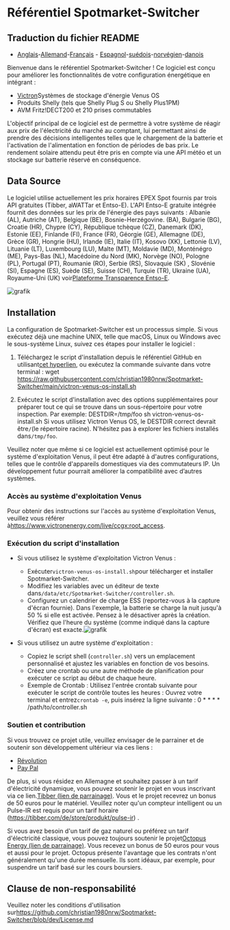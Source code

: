# Référentiel Spotmarket-Switcher

## Traduction du fichier README

-   [Anglais](README.md)-[Allemand](README.de.md)-[Français](README.fr.md) - [Espagnol](README.es.md)-[suédois](README.sv.md)-[norvégien](README.no.md)-[danois](README.da.md)

Bienvenue dans le référentiel Spotmarket-Switcher ! Ce logiciel est conçu pour améliorer les fonctionnalités de votre configuration énergétique en intégrant :

-   [Victron](https://www.victronenergy.com/)Systèmes de stockage d'énergie Venus OS
-   Produits Shelly (tels que Shelly Plug S ou Shelly Plus1PM)
-   AVM Fritz!DECT200 et 210 prises commutables

L'objectif principal de ce logiciel est de permettre à votre système de réagir aux prix de l'électricité du marché au comptant, lui permettant ainsi de prendre des décisions intelligentes telles que le chargement de la batterie et l'activation de l'alimentation en fonction de périodes de bas prix. Le rendement solaire attendu peut être pris en compte via une API météo et un stockage sur batterie réservé en conséquence.

## Data Source

Le logiciel utilise actuellement les prix horaires EPEX Spot fournis par trois API gratuites (Tibber, aWATTar et Entso-E).
L'API Entso-E gratuite intégrée fournit des données sur les prix de l'énergie des pays suivants :
Albanie (AL), Autriche (AT), Belgique (BE), Bosnie-Herzégovine. (BA), Bulgarie (BG), Croatie (HR), Chypre (CY), République tchèque (CZ), Danemark (DK), Estonie (EE), Finlande (FI), France (FR), Géorgie (GE), Allemagne (DE), Grèce (GR), Hongrie (HU), Irlande (IE), Italie (IT), Kosovo (XK), Lettonie (LV), Lituanie (LT), Luxembourg (LU), Malte (MT), Moldavie (MD), Monténégro (ME), Pays-Bas (NL), Macédoine du Nord (MK), Norvège (NO), Pologne (PL), Portugal (PT), Roumanie (RO), Serbie (RS), Slovaquie (SK) , Slovénie (SI), Espagne (ES), Suède (SE), Suisse (CH), Turquie (TR), Ukraine (UA), Royaume-Uni (UK) voir[Plateforme Transparence Entso-E](https://transparency.entsoe.eu/transmission-domain/r2/dayAheadPrices/show).

![grafik](https://user-images.githubusercontent.com/6513794/224442951-c0155a48-f32b-43f4-8014-d86d60c3b311.png)

## Installation

La configuration de Spotmarket-Switcher est un processus simple. Si vous exécutez déjà une machine UNIX, telle que macOS, Linux ou Windows avec le sous-système Linux, suivez ces étapes pour installer le logiciel :

1.  Téléchargez le script d'installation depuis le référentiel GitHub en utilisant[cet hyperlien](https://raw.githubusercontent.com/christian1980nrw/Spotmarket-Switcher/main/victron-venus-os-install.sh), ou exécutez la commande suivante dans votre terminal :
        wget https://raw.githubusercontent.com/christian1980nrw/Spotmarket-Switcher/main/victron-venus-os-install.sh

2.  Exécutez le script d'installation avec des options supplémentaires pour préparer tout ce qui se trouve dans un sous-répertoire pour votre inspection. Par exemple:
        DESTDIR=/tmp/foo sh victron-venus-os-install.sh
    Si vous utilisez Victron Venus OS, le DESTDIR correct devrait être`/`(le répertoire racine). N'hésitez pas à explorer les fichiers installés dans`/tmp/foo`.

Veuillez noter que même si ce logiciel est actuellement optimisé pour le système d'exploitation Venus, il peut être adapté à d'autres configurations, telles que le contrôle d'appareils domestiques via des commutateurs IP. Un développement futur pourrait améliorer la compatibilité avec d’autres systèmes.

### Accès au système d'exploitation Venus

Pour obtenir des instructions sur l'accès au système d'exploitation Venus, veuillez vous référer à<https://www.victronenergy.com/live/ccgx:root_access>.

### Exécution du script d'installation

-   Si vous utilisez le système d'exploitation Victron Venus :
    -   Exécuter`victron-venus-os-install.sh`pour télécharger et installer Spotmarket-Switcher.
    -   Modifiez les variables avec un éditeur de texte dans`/data/etc/Spotmarket-Switcher/controller.sh`.
    -   Configurez un calendrier de charge ESS (reportez-vous à la capture d'écran fournie). Dans l'exemple, la batterie se charge la nuit jusqu'à 50 % si elle est activée. Pensez à le désactiver après la création. Vérifiez que l'heure du système (comme indiqué dans la capture d'écran) est exacte.![grafik](https://user-images.githubusercontent.com/6513794/206877184-b8bf0752-b5d5-4c1b-af15-800b6499cfc7.png)

-   Si vous utilisez un autre système d'exploitation :
    -   Copiez le script shell (`controller.sh`) vers un emplacement personnalisé et ajustez les variables en fonction de vos besoins.
    -   Créez une crontab ou une autre méthode de planification pour exécuter ce script au début de chaque heure.
    -   Exemple de Crontab :
          Utilisez l'entrée crontab suivante pour exécuter le script de contrôle toutes les heures :
          Ouvrez votre terminal et entrez`crontab -e`, puis insérez la ligne suivante :
            0 * * * * /path/to/controller.sh

### Soutien et contribution

Si vous trouvez ce projet utile, veuillez envisager de le parrainer et de soutenir son développement ultérieur via ces liens :

-   [Révolution](https://revolut.me/christqki2)
-   [Pay Pal](https://paypal.me/christian1980nrw)

De plus, si vous résidez en Allemagne et souhaitez passer à un tarif d'électricité dynamique, vous pouvez soutenir le projet en vous inscrivant via ce lien.[Tibber (lien de parrainage)](https://invite.tibber.com/ojgfbx2e). Vous et le projet recevrez un bonus de 50 euros pour le matériel. Veuillez noter qu'un compteur intelligent ou un Pulse-IR est requis pour un tarif horaire (<https://tibber.com/de/store/produkt/pulse-ir>) .

Si vous avez besoin d'un tarif de gaz naturel ou préférez un tarif d'électricité classique, vous pouvez toujours soutenir le projet[Octopus Energy (lien de parrainage)](https://share.octopusenergy.de/glass-raven-58).
Vous recevez un bonus de 50 euros pour vous et aussi pour le projet.
Octopus présente l'avantage que les contrats n'ont généralement qu'une durée mensuelle. Ils sont idéaux, par exemple, pour suspendre un tarif basé sur les cours boursiers.

## Clause de non-responsabilité

Veuillez noter les conditions d'utilisation sur<https://github.com/christian1980nrw/Spotmarket-Switcher/blob/dev/License.md>
